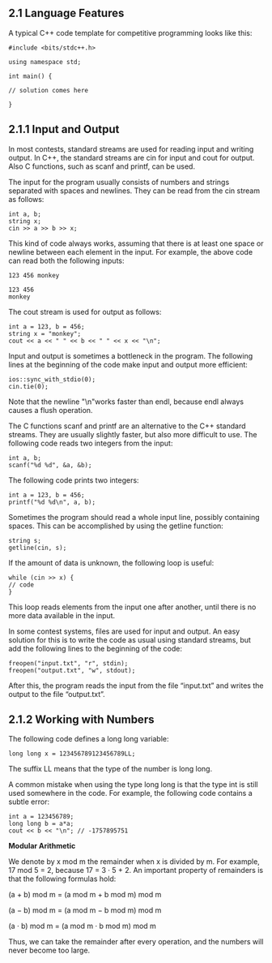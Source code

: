 2.1 Language Features
---
A typical C++ code template for competitive programming looks like this:

```
#include <bits/stdc++.h>

using namespace std;

int main() {

// solution comes here

}
```

2.1.1 Input and Output
---
In most contests, standard streams are used for reading input and writing output. In C++, the standard streams are cin for input and cout for output. Also C functions, such as scanf and printf, can be used.

The input for the program usually consists of numbers and strings separated with spaces and newlines. They can be read from the cin stream as follows:
```
int a, b;
string x;
cin >> a >> b >> x;
```
This kind of code always works, assuming that there is at least one space or newline between each element in the input. For example, the above code can read both the following inputs:

```
123 456 monkey
```
```
123 456
monkey
```


The cout stream is used for output as follows:
```
int a = 123, b = 456;
string x = "monkey";
cout << a << " " << b << " " << x << "\n";
```


Input and output is sometimes a bottleneck in the program. The following lines at the beginning of the code make input and output more efficient:
```
ios::sync_with_stdio(0);
cin.tie(0);
```




Note that the newline "\n"works faster than endl, because endl always causes a flush operation.

The C functions scanf and printf are an alternative to the C++ standard streams. They are usually slightly faster, but also more difficult to use. The following code reads two integers from the input:
```
int a, b;
scanf("%d %d", &a, &b);
```


The following code prints two integers:
```
int a = 123, b = 456;
printf("%d %d\n", a, b);
```


Sometimes the program should read a whole input line, possibly containing spaces.
This can be accomplished by using the getline function:
```
string s;
getline(cin, s);
```


If the amount of data is unknown, the following loop is useful:
```
while (cin >> x) {
// code
}
```
This loop reads elements from the input one after another, until there is no more data available in the input.

In some contest systems, files are used for input and output. An easy solution for this is to write the code as usual using standard streams, but add the following lines to the beginning of the code:
```
freopen("input.txt", "r", stdin);
freopen("output.txt", "w", stdout);
```
After this, the program reads the input from the file “input.txt” and writes the
output to the file “output.txt”.



2.1.2 Working with Numbers
---


The following code defines a long long variable:
```
long long x = 123456789123456789LL;
```
The suffix LL means that the type of the number is long long.

A common mistake when using the type long long is that the type int is still used somewhere in the code. For example, the following code contains a subtle error:
```
int a = 123456789;
long long b = a*a;
cout << b << "\n"; // -1757895751
```
**Modular Arithmetic**

We denote by x mod m the remainder when x is divided by m. For example, 17 mod 5 = 2, because 17 = 3 · 5 + 2. An important property of remainders is that the following formulas hold:

<p align="center">

(a + b) mod m = (a mod m + b mod m) mod m

(a − b) mod m = (a mod m − b mod m) mod m

(a · b) mod m = (a mod m · b mod m) mod m

</p>

Thus, we can take the remainder after every operation, and the numbers will never become too large.


